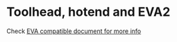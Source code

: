 # Toolhead, hotend and EVA2

Check [EVA compatible document for more info](https://github.com/SnakeOilXY/SnakeOil-XY/blob/master/Doc/Manual/eva2.md)
